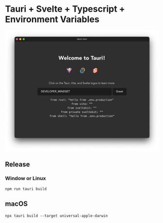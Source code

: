 # Tauri + Svelte + Typescript + Environment Variables

![demo](./docs/demo.png)


## Release

### Window or Linux

```shell
npm run tauri build
```

## macOS

```shell
npx tauri build --target universal-apple-darwin
```
